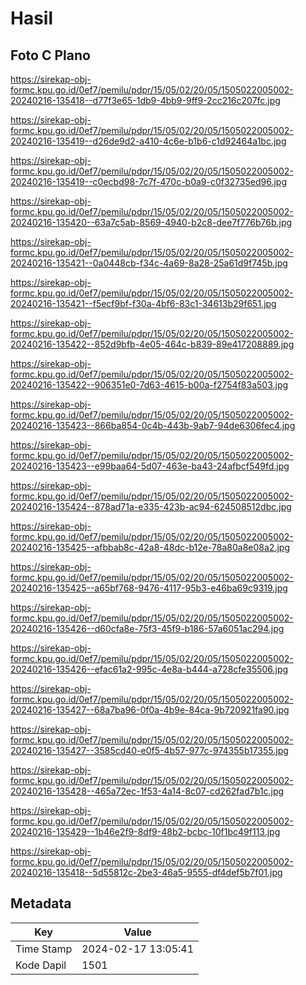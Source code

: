 # Hasil

## Foto C Plano

https://sirekap-obj-formc.kpu.go.id/0ef7/pemilu/pdpr/15/05/02/20/05/1505022005002-20240216-135418--d77f3e65-1db9-4bb9-9ff9-2cc216c207fc.jpg

https://sirekap-obj-formc.kpu.go.id/0ef7/pemilu/pdpr/15/05/02/20/05/1505022005002-20240216-135419--d26de9d2-a410-4c6e-b1b6-c1d92464a1bc.jpg

https://sirekap-obj-formc.kpu.go.id/0ef7/pemilu/pdpr/15/05/02/20/05/1505022005002-20240216-135419--c0ecbd98-7c7f-470c-b0a9-c0f32735ed96.jpg

https://sirekap-obj-formc.kpu.go.id/0ef7/pemilu/pdpr/15/05/02/20/05/1505022005002-20240216-135420--63a7c5ab-8569-4940-b2c8-dee7f776b76b.jpg

https://sirekap-obj-formc.kpu.go.id/0ef7/pemilu/pdpr/15/05/02/20/05/1505022005002-20240216-135421--0a0448cb-f34c-4a69-8a28-25a61d9f745b.jpg

https://sirekap-obj-formc.kpu.go.id/0ef7/pemilu/pdpr/15/05/02/20/05/1505022005002-20240216-135421--f5ecf9bf-f30a-4bf6-83c1-34613b29f651.jpg

https://sirekap-obj-formc.kpu.go.id/0ef7/pemilu/pdpr/15/05/02/20/05/1505022005002-20240216-135422--852d9bfb-4e05-464c-b839-89e417208889.jpg

https://sirekap-obj-formc.kpu.go.id/0ef7/pemilu/pdpr/15/05/02/20/05/1505022005002-20240216-135422--906351e0-7d63-4615-b00a-f2754f83a503.jpg

https://sirekap-obj-formc.kpu.go.id/0ef7/pemilu/pdpr/15/05/02/20/05/1505022005002-20240216-135423--866ba854-0c4b-443b-9ab7-94de6306fec4.jpg

https://sirekap-obj-formc.kpu.go.id/0ef7/pemilu/pdpr/15/05/02/20/05/1505022005002-20240216-135423--e99baa64-5d07-463e-ba43-24afbcf549fd.jpg

https://sirekap-obj-formc.kpu.go.id/0ef7/pemilu/pdpr/15/05/02/20/05/1505022005002-20240216-135424--878ad71a-e335-423b-ac94-624508512dbc.jpg

https://sirekap-obj-formc.kpu.go.id/0ef7/pemilu/pdpr/15/05/02/20/05/1505022005002-20240216-135425--afbbab8c-42a8-48dc-b12e-78a80a8e08a2.jpg

https://sirekap-obj-formc.kpu.go.id/0ef7/pemilu/pdpr/15/05/02/20/05/1505022005002-20240216-135425--a65bf768-9476-4117-95b3-e46ba69c9319.jpg

https://sirekap-obj-formc.kpu.go.id/0ef7/pemilu/pdpr/15/05/02/20/05/1505022005002-20240216-135426--d60cfa8e-75f3-45f9-b186-57a6051ac294.jpg

https://sirekap-obj-formc.kpu.go.id/0ef7/pemilu/pdpr/15/05/02/20/05/1505022005002-20240216-135426--efac61a2-995c-4e8a-b444-a728cfe35506.jpg

https://sirekap-obj-formc.kpu.go.id/0ef7/pemilu/pdpr/15/05/02/20/05/1505022005002-20240216-135427--68a7ba96-0f0a-4b9e-84ca-9b720921fa90.jpg

https://sirekap-obj-formc.kpu.go.id/0ef7/pemilu/pdpr/15/05/02/20/05/1505022005002-20240216-135427--3585cd40-e0f5-4b57-977c-974355b17355.jpg

https://sirekap-obj-formc.kpu.go.id/0ef7/pemilu/pdpr/15/05/02/20/05/1505022005002-20240216-135428--465a72ec-1f53-4a14-8c07-cd262fad7b1c.jpg

https://sirekap-obj-formc.kpu.go.id/0ef7/pemilu/pdpr/15/05/02/20/05/1505022005002-20240216-135429--1b46e2f9-8df9-48b2-bcbc-10f1bc49f113.jpg

https://sirekap-obj-formc.kpu.go.id/0ef7/pemilu/pdpr/15/05/02/20/05/1505022005002-20240216-135418--5d55812c-2be3-46a5-9555-df4def5b7f01.jpg


## Metadata

| Key        | Value               |
| ---------- | ------------------- |
| Time Stamp | 2024-02-17 13:05:41 |
| Kode Dapil | 1501                |



